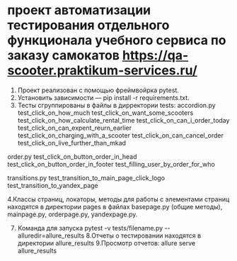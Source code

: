 # проект автоматизации тестирования отдельного функционала учебного сервиса по заказу самокатов https://qa-scooter.praktikum-services.ru/
1. Проект реализован с помощью фреймвойрка pytest.
2. Установить зависимости — pip install -r requirements.txt.
3. Тесты сгруппированы в файлы в дирректории tests:
accordion.py
test_click_on_how_much
test_click_on_want_some_scooters
test_click_on_how_calculate_rental_time
test_click_on_can_i_order_today
test_click_on_can_expent_reurn_earlier
test_click_on_charging_with_a_scooter
test_click_on_can_cancel_order
test_click_on_live_further_than_mkad

order.py
test_click_on_button_order_in_head
test_click_on_button_order_in_footer
test_filling_user_by_order_for_who

transitions.py
test_transition_to_main_page_click_logo
test_transition_to_yandex_page

4.Классы страниц, локаторы, методы для работы с элементами страниц находятся в директории  pages
в файлах basepage.py (общие методы), mainpage.py, orderpage.py, yandexpage.py.

7. Команда для запуска pytest -v tests/filename.py --alluredir=allure_results
8.Отчеты о тестировании находятся в директории allure_results
9.Просмотр отчетов: allure serve allure_results 

